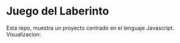 # Juego del Laberinto
Esta repo, muestra un proyecto centrado en el lenguaje Javascript.
Visualizacion: 
